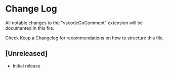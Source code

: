 # Change Log

All notable changes to the "vscodeGoComment" extension will be documented in this file.

Check [Keep a Changelog](http://keepachangelog.com/) for recommendations on how to structure this file.

## [Unreleased]

- Initial release